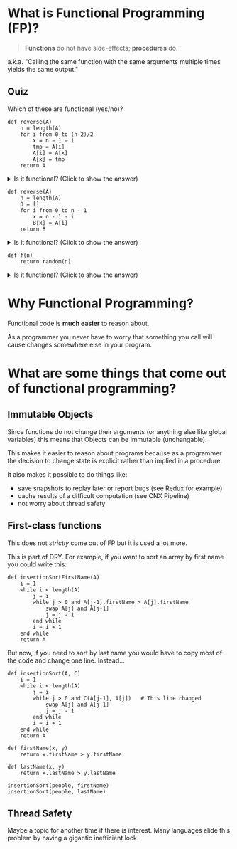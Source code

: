 # What is Functional Programming (FP)?

> **Functions** do not have side-effects; **procedures** do.

a.k.a. "Calling the same function with the same arguments multiple times yields the same output."

## Quiz

Which of these are functional (yes/no)?

```
def reverse(A)
    n = length(A)
    for i from 0 to (n-2)/2
        x = n − 1 − i
        tmp = A[i]
        A[i] = A[x]
        A[x] = tmp
    return A
```

<details>
<summary>Is it functional? (Click to show the answer)</summary>
No. because multiple calls result in different output. For example:

```
animals = [ 'sparky', 'cleo' ]
print(reverse(animals))     # [ 'cleo', 'sparky' ]
print(reverse(animals))     # [ 'sparky', 'cleo' ]     Whaaa????
```

</details>


```
def reverse(A)
    n = length(A)
    B = []
    for i from 0 to n - 1
        x = n - 1 - i
        B[x] = A[i]
    return B
```


<details>
<summary>Is it functional? (Click to show the answer)</summary>

Yes. because multiple calls result in the same reversed array.

```
animals = [ 'sparky', 'cleo' ]
print(reverse(animals))     # [ 'cleo', 'sparky' ]
print(reverse(animals))     # [ 'cleo', 'sparky' ]
```

</details>


```
def f(n)
    return random(n)
```

<details>
<summary>Is it functional? (Click to show the answer)</summary>
No. because multiple calls result in the same reversed array.
</details>


# Why Functional Programming?

Functional code is **much easier** to reason about.

As a programmer you never have to worry that something you call will cause changes somewhere else in your program.

# What are some things that come out of functional programming?

## Immutable Objects

Since functions do not change their arguments (or anything else like global variables) this means that Objects can be immutable (unchangable).

This makes it easier to reason about programs because as a programmer the decision to change state is explicit rather than implied in a procedure.

It also makes it possible to do things like:

- save snapshots to replay later or report bugs (see Redux for example)
- cache results of a difficult computation (see CNX Pipeline)
- not worry about thread safety

## First-class functions

This does not _strictly_ come out of FP but it is used a lot more.

This is part of DRY. For example, if you want to sort an array by first name you could write this:

```
def insertionSortFirstName(A)
    i = 1
    while i < length(A)
        j = i
        while j > 0 and A[j-1].firstName > A[j].firstName
            swap A[j] and A[j-1]
            j = j - 1
        end while
        i = i + 1
    end while
    return A
```

But now, if you need to sort by last name you would have to copy most of the code and change one line. Instead...


```
def insertionSort(A, C)
    i = 1
    while i < length(A)
        j = i
        while j > 0 and C(A[j-1], A[j])   # This line changed
            swap A[j] and A[j-1]
            j = j - 1
        end while
        i = i + 1
    end while
    return A

def firstName(x, y)
    return x.firstName > y.firstName

def lastName(x, y)
    return x.lastName > y.lastName

insertionSort(people, firstName)
insertionSort(people, lastName)
```

## Thread Safety

Maybe a topic for another time if there is interest. Many languages elide this problem by having a gigantic inefficient lock.
